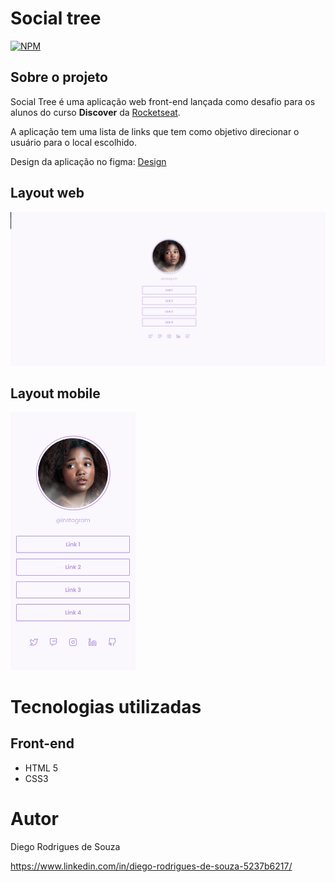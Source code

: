 # Social tree
[![NPM](https://img.shields.io/npm/l/react)](https://github.com/DiegooRSouza/social-tree/blob/main/LICENSE)

## Sobre o projeto

Social Tree é uma aplicação web front-end lançada como desafio para os alunos do curso __Discover__ da [Rocketseat](https://www.rocketseat.com.br/).

A aplicação tem uma lista de links que tem como objetivo direcionar o usuário para o local escolhido.

Design da aplicação no figma: <a href="https://www.figma.com/file/yvjtXi0LKjRLP7jqSD99zX/DD-%2F-Social-links-(Copy)?node-id=0%3A1">Design</a>

## Layout web
<img src="https://github.com/DiegooRSouza/assets/blob/main/layout-web.png" alt="layoutweb" width="700"/>

## Layout mobile
<img src="https://github.com/DiegooRSouza/assets/blob/main/layout-mobile.png" alt="Layoutmobile" width="200"/>

# Tecnologias utilizadas
## Front-end
- HTML 5
- CSS3

# Autor

Diego Rodrigues de Souza

https://www.linkedin.com/in/diego-rodrigues-de-souza-5237b6217/
